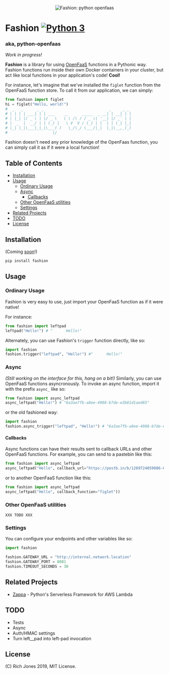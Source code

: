 <p align="center">
    <img src="https://i.imgur.com/DpAUHQv.png" alt="Fashion: python openfaas" />
</p>

# Fashion [![Python 3](https://img.shields.io/badge/Python-3-brightgreen.svg)](https://github.com/Miserlou/Fashion)
### aka, python-openfaas

_Work in progress!_

**Fashion** is a library for using [OpenFaaS](https://openfaas.com) functions in a Pythonic way. Fashion functions run inside their own Docker containers in your cluster, but act like local functions in your application's code! **Cool!**

For instance, let's imagine that we've installed the `figlet` function from the OpenFaaS function store. To call it from our application, we can simply:

```python
from fashion import figlet
hi = figlet("Hello, world!")
#  _   _      _ _                             _     _ _
# | | | | ___| | | ___    __      _____  _ __| | __| | |
# | |_| |/ _ \ | |/ _ \   \ \ /\ / / _ \| '__| |/ _` | |
# |  _  |  __/ | | (_) |   \ V  V / (_) | |  | | (_| |_|
# |_| |_|\___|_|_|\___( )   \_/\_/ \___/|_|  |_|\__,_(_)
#                    |/
```

Fashion doesn't need any prior knowledge of the OpenFaas function, you can simply call it as if it were a local function!


<!-- START doctoc generated TOC please keep comment here to allow auto update -->
<!-- DON'T EDIT THIS SECTION, INSTEAD RE-RUN doctoc TO UPDATE -->
## Table of Contents

- [Installation](#installation)
- [Usage](#usage)
  - [Ordinary Usage](#ordinary-usage)
  - [Async](#async)
    - [Callbacks](#callbacks)
  - [Other OpenFaaS utilities](#other-openfaas-utilities)
  - [Settings](#settings)
- [Related Projects](#related-projects)
- [TODO](#todo)
- [License](#license)

<!-- END doctoc generated TOC please keep comment here to allow auto update -->

## Installation

(Coming [soon](https://github.com/pypa/warehouse/issues/6725)!)
```
pip install fashion
```

## Usage

### Ordinary Usage

Fashion is very easy to use, just import your OpenFaaS function as if it were native!

For instance:
```python
from fashion import leftpad
leftpad("Hello!") # "      Hello!"
```

Alternately, you can use Fashion's `trigger` function directly, like so:

```python
import fashion
fashion.trigger("leftpad", "Hello!") #"      Hello!"
```

### Async
_(Still working on the interface for this, hang on a bit!)_
Similarly, you can use OpenFaaS functions asyncronously. To invoke an async function, import it with the prefix `async_` like so:

```python
from fashion import async_leftpad
async_leftpad("Hello!") # "6a3ae7fb-a8ee-4988-b7de-e3b81d1aed65"
```

or the old fashioned way:

```python
import fashion
fashion.async_trigger("leftpad", "Hello!") # "6a3ae7fb-a8ee-4988-b7de-e3b81d1aed65"
```

#### Callbacks

Async functions can have their results sent to callback URLs and other OpenFaaS functions. For example, you can send to a pastebin like this:

```python
from fashion import async_leftpad
async_leftpad("Hello", callback_url="https://postb.in/b/1269724059086-0568930923473"))
```

or to another OpenFaaS function like this:

```python
from fashion import async_leftpad
async_leftpad("Hello", callback_function="figlet"))
```

### Other OpenFaaS utilities
`XXX TODO XXX`

### Settings
You can configure your endpoints and other variables like so:

```python
import fashion

fashion.GATEWAY_URL = "http://internal.network.location"
fashion.GATEWAY_PORT = 8081
fashion.TIMEOUT_SECONDS = 30
```

## Related Projects
 * [Zappa](https://github.com/Miserlou/Zappa) - Python's Serverless Framework for AWS Lambda

## TODO
  * Tests
  * Async
  * Auth/HMAC settings
  * Turn left__pad into left-pad invocation

## License

(C) Rich Jones 2019, MIT License.